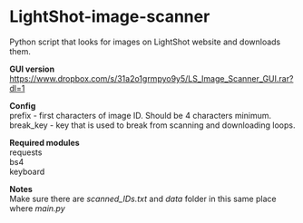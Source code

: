 # LightShot-image-scanner
 Python script that looks for images on LightShot website and downloads them.

**GUI version**  
 https://www.dropbox.com/s/31a2o1grmpyo9y5/LS_Image_Scanner_GUI.rar?dl=1

**Config**  
 prefix - first characters of image ID. Should be 4 characters minimum.  
 break_key - key that is used to break from scanning and downloading loops.</br>
 
 **Required modules**  
  requests  
  bs4  
  keyboard</br>
  
  **Notes**  
   Make sure there are *scanned_IDs.txt* and *data* folder in this same place where *main.py*  
